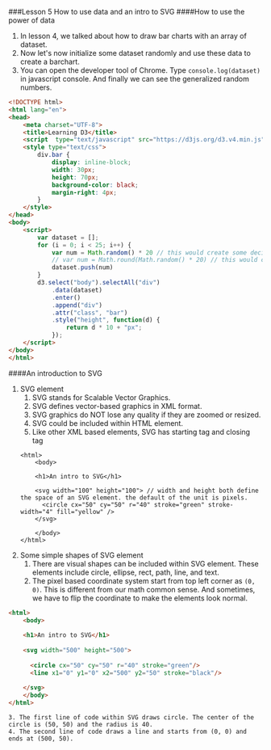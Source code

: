 ###Lesson 5 How to use data and an intro to SVG
####How to use the power of data
1. In lesson 4, we talked about how to draw bar charts with an array of dataset.
2. Now let's now initialize some dataset randomly and use these data to create a barchart.
3. You can open the developer tool of Chrome. Type ```console.log(dataset)``` in javascript console. And finally we can see the generalized random numbers. 
```html
<!DOCTYPE html>
<html lang="en">
<head>
    <meta charset="UTF-8">
    <title>Learning D3</title>
    <script  type="text/javascript" src="https://d3js.org/d3.v4.min.js"></script>
    <style type="text/css">
        div.bar {
            display: inline-block;
            width: 30px;
            height: 70px;
            background-color: black;
            margin-right: 4px;
        }
    </style>
</head>
<body>
    <script>
        var dataset = [];
        for (i = 0; i < 25; i++) {
            var num = Math.random() * 20 // this would create some decimal point values
            // var num = Math.round(Math.random() * 20) // this would create only integers
            dataset.push(num)
        }
        d3.select("body").selectAll("div")
            .data(dataset)
            .enter()
            .append("div")
            .attr("class", "bar")
            .style("height", function(d) {
                return d * 10 + "px";
            });
    </script>
</body>
</html>
```
####An introduction to SVG
1. SVG element
    1. SVG stands for Scalable Vector Graphics.
    2. SVG defines vector-based graphics in XML format.
    3. SVG graphics do NOT lose any quality if they are zoomed or resized.
    4. SVG could be included within HTML element.
    5. Like other XML based elements, SVG has starting tag and closing tag
    ```SVG
    <html>
        <body>
        
        <h1>An intro to SVG</h1>
        
        <svg width="100" height="100"> // width and height both define the space of an SVG element. the default of the unit is pixels.
          <circle cx="50" cy="50" r="40" stroke="green" stroke-width="4" fill="yellow" />
        </svg>
        
        </body>
    </html>
    ```
2. Some simple shapes of SVG element
    1. There are visual shapes can be included within SVG element. These elements include circle, ellipse, rect, path, line, and text.
    2. The pixel based coordinate system start from top left corner as ```(0, 0)```. This is different from our math common sense. And sometimes, we have to flip the coordinate to make the elements look normal. 
```html
<html>
    <body>
    
    <h1>An intro to SVG</h1>
    
    <svg width="500" height="500">
    
      <circle cx="50" cy="50" r="40" stroke="green"/>
      <line x1="0" y1="0" x2="500" y2="50" stroke="black"/>
      
    </svg>
    </body>
</html>
```
    3. The first line of code within SVG draws circle. The center of the circle is (50, 50) and the radius is 40.
    4. The second line of code draws a line and starts from (0, 0) and ends at (500, 50).
